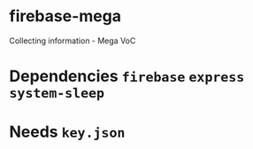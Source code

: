 # firebase-mega
Collecting information - Mega VoC


# Dependencies ```firebase``` ```express``` ```system-sleep```
# Needs ```key.json```
